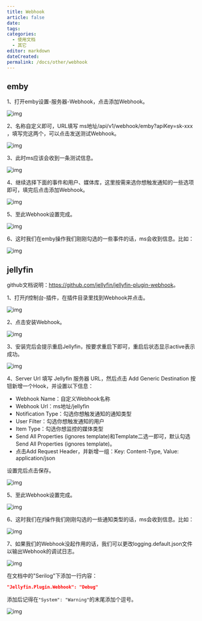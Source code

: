 ```yaml
---
title: Webhook
article: false
date: 
tags:
categories: 
  - 使用文档
  - 其它
editor: markdown
dateCreated: 
permalink: /docs/other/webhook
---
```


## emby

1、打开emby设置-服务器-Webhook，点击添加Webhook。

![img](./images/0601.png)

2、名称自定义即可，URL填写 ms地址/api/v1/webhook/emby?apiKey=sk-xxx ，填写完这两个，可以点击发送测试Webhook。

![img](./images/0602.png)

3、此时ms应该会收到一条测试信息。

![img](./images/0603.png)

4、继续选择下面的事件和用户、媒体库，这里按需来选你想触发通知的一些选项即可，填完后点击添加Webhook。

![img](./images/0604.png)

5、至此Webhook设置完成。

![img](./images/0605.png)

6、这时我们在emby操作我们刚刚勾选的一些事件的话，ms会收到信息。比如：

![img](./images/0606.png)


## jellyfin

github文档说明：<https://github.com/jellyfin/jellyfin-plugin-webhook>。

1、打开jf控制台-插件，在插件目录里找到Webhook并点击。

![img](./images/0607.png)

2、点击安装Webhook。

![img](./images/0608.png)

3、安装完后会提示重启Jellyfin，按要求重启下即可，重启后状态显示active表示成功。

![img](./images/0609.png)

4、Server Url 填写 Jellyfin 服务器 URL，然后点击 Add Generic Destination 按钮新增一个Hook，并设置以下信息：

- Webhook Name：自定义Webhook名称
- Webhook Url：ms地址/jellyfin
- Notification Type：勾选你想触发通知的通知类型
- User Filter：勾选你想触发通知的用户
- Item Type：勾选你想监控的媒体类型
- Send All Properties (ignores template)和Template二选一即可，默认勾选Send All Properties (ignores template)。
- 点击Add Request Header，并新增一组：Key: Content-Type, Value: application/json

设置完后点击保存。

![img](./images/0610.png)

5、至此Webhook设置完成。

![img](./images/0611.png)

6、这时我们在jf操作我们刚刚勾选的一些通知类型的话，ms会收到信息。比如：

![img](./images/0612.png)

7、如果我们的Webhook没起作用的话，我们可以更改logging.default.json文件以输出Webhook的调试日志。

![img](./images/0613.png)

在文档中的"Serilog"下添加一行内容：

```json
"Jellyfin.Plugin.Webhook": "Debug"
```

添加后记得在`"System": "Warning"`的末尾添加个逗号。

![img](./images/0614.png)
